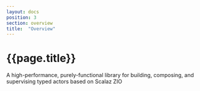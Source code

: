 ```yaml
---
layout: docs
position: 3
section: overview
title:  "Overview"
---
```

# {{page.title}}

A high-performance, purely-functional library for building, composing, and supervising typed actors based on Scalaz ZIO

